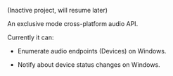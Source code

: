 (Inactive project, will resume later)

An exclusive mode cross-platform audio API.

Currently it can:

* Enumerate audio endpoints (Devices) on Windows.

* Notify about device status changes on Windows.
